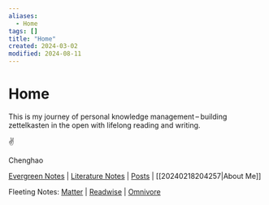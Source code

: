 ```yaml
---
aliases:
  - Home
tags: []
title: "Home"
created: 2024-03-02
modified: 2024-08-11
---
```


# Home

This is my journey of personal knowledge management – building zettelkasten in the open with lifelong reading and writing.

✌️

Chenghao

[Evergreen Notes](./notes) | [Literature Notes](./highlights/Zotero) | [Posts](./posts) | [[20240218204257|About Me]]

Fleeting Notes: [Matter](./highlights/Matter) | [Readwise](./highlights/Readwise) | [Omnivore](./highlights/Omnivore)